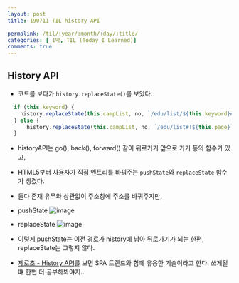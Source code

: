 ```yaml
---
layout: post
title: 190711 TIL history API

permalink: /til/:year/:month/:day/:title/
categories: [_1막, TIL (Today I Learned)]
comments: true
---
```


## **History API**
- 코드를 보다가 `history.replaceState()`를 보았다.

```javascript
  if (this.keyword) {
    history.replaceState(this.campList, no, `/edu/list/${this.keyword}#!${this.page}`);
  } else {
      history.replaceState(this.campList, no, `/edu/list#!${this.page}`);
  }
```

- historyAPI는 go(), back(), forward() 같이 뒤로가기 앞으로 가기 등의 함수가 있고, 
- HTML5부터 사용자가 직접 엔트리를 바꿔주는 `pushState`와 `replaceState` 함수가 생겼다. 
- 둘다 존재 유무와 상관없이 주소창에 주소를 바꿔주지만, 
- pushState
![image](https://user-images.githubusercontent.com/40848630/61064504-df213800-a43c-11e9-94d8-892e597924cb.png)
- replaceState
![image](https://user-images.githubusercontent.com/40848630/61064533-ef391780-a43c-11e9-893f-f242b50bd5f5.png)
- 이렇게 pushState는 이전 경로가 history에 남아 뒤로가기가 되는 한편, replaceState는 그렇지 않다. 

- [제로초 - History API](https://www.zerocho.com/category/HTML&DOM/post/599d2fb635814200189fe1a7)를 보면 SPA 트렌드와 함께 유용한 기술이라고 한다. 쓰게될 떄 한번 더 공부해봐야지.. 
